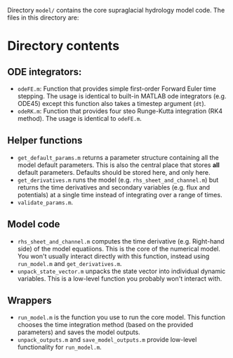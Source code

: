 Directory `model/` contains the core supraglacial hydrology model code.
The files in this directory are:

# Directory contents

## ODE integrators:
 * `odeFE.m`: Function that provides simple first-order Forward Euler time stepping. The usage is identical to built-in MATLAB ode integrators (e.g. ODE45) except this function also takes a timestep argument (`dt`).
 * `odeRK.m`: Function that provides four steo Runge-Kutta integration (RK4 method). The usage is identical to `odeFE.m`.

## Helper functions
 * `get_default_params.m` returns a parameter structure containing all the model default parameters. This is also the central place that stores **all** default parameters. Defaults should be stored here, and only here.
 * `get_derivatives.m` runs the model (e.g. `rhs_sheet_and_channel.m`) but returns the time derivatives and secondary variables (e.g. flux and potentials) at a single time instead of integrating over a range of times.
 * `validate_params.m`.

## Model code
 * `rhs_sheet_and_channel.m` computes the time derivative (e.g. Right-hand side) of the model equatiions. This is the core of the numerical model. You won't usually interact directly with this function, instead using `run_model.m` and `get_derivatives.m`.
 * `unpack_state_vector.m` unpacks the state vector into individual dynamic variables. This is a low-level function you probably won't interact with.

## Wrappers
 * `run_model.m` is the function you use to run the core model. This function chooses the time integration method (based on the provided parameters) and saves the model outputs.
 * `unpack_outputs.m` and `save_model_outputs.m` provide low-level functionality for `run_model.m`.
